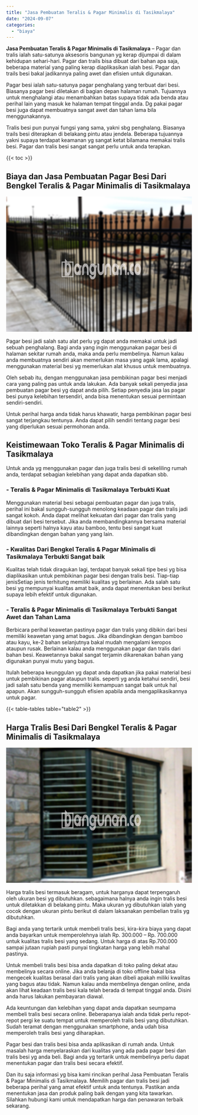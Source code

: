 ```yaml
---
title: "Jasa Pembuatan Teralis & Pagar Minimalis di Tasikmalaya"
date: "2024-09-07"
categories: 
  - "biaya"
---
```


**Jasa Pembuatan Teralis & Pagar Minimalis di Tasikmalaya** – Pagar dan tralis ialah satu-satunya aksesoris bangunan yg kerap dijumpai di dalam kehidupan sehari-hari. Pagar dan trails bisa dibuat dari bahan apa saja, beberapa material yang paling kerap diaplikasikan ialah besi. Pagar dan trails besi bakal jadikannya paling awet dan efisien untuk digunakan.

Pagar besi ialah satu-satunya pagar penghalang yang terbuat dari besi. Biasanya pagar besi diletakan di bagian depan halaman rumah. Tujuannya untuk menghalangi atau menambahkan batas supaya tidak ada benda atau perihal lain yang masuk ke halaman tempat tinggal anda. Dg pakai pagar besi juga dapat membuatnya sangat awet dan tahan lama bila menggunakannya.

Tralis besi pun punyai fungsi yang sama, yakni sbg penghalang. Biasanya trails besi diterapkan di belakang pintu atau jendela. Beberapa tujuannya yakni supaya terdapat keamanan yg sangat ketat bilamana memakai tralis besi. Pagar dan tralis besi sangat sangat perlu untuk anda terapkan.

{{< toc >}}

## Biaya dan Jasa Pembuatan Pagar Besi Dari Bengkel Teralis & Pagar Minimalis di Tasikmalaya

![Jasa Pembuatan Teralis & Pagar Minimalis di Tasikmalaya](/images/pagar-minimalis-murah-06.png)

Pagar besi jadi salah satu alat perlu yg dapat anda memakai untuk jadi sebuah penghalang. Bagi anda yang ingin menggunakan pagar besi di halaman sekitar rumah anda, maka anda perlu membelinya. Namun kalau anda membuatnya sendiri akan memerlukan masa yang agak lama, apalagi menggunakan material besi yg memerlukan alat khusus untuk membuatnya.

Oleh sebab itu, dengan menggunakan jasa pembikinan pagar besi menjadi cara yang paling pas untuk anda lakukan. Ada banyak sekali penyedia jasa pembuatan pagar besi yg dapat anda pilih. Setiap penyedia jasa las pagar besi punya kelebihan tersendiri, anda bisa menentukan sesuai permintaan sendiri-sendiri.

Untuk perihal harga anda tidak harus khawatir, harga pembikinan pagar besi sangat terjangkau tentunya. Anda dapat pilih sendiri tentang pagar besi yang diperlukan sesuai permohonan anda.

## Keistimewaan Toko Teralis & Pagar Minimalis di Tasikmalaya

Untuk anda yg menggunakan pagar dan juga tralis besi di sekeliling rumah anda, terdapat sebagian kelebihan yang dapat anda dapatkan sbb.

### \- Teralis & Pagar Minimalis di Tasikmalaya Terbukti Kuat

Menggunakan material besi sebagai pembuatan pagar dan juga tralis, perihal ini bakal sungguh-sungguh menolong keadaan pagar dan tralis jadi sangat kokoh. Anda dapat melihat kekuatan dari pagar dan tralis yang dibuat dari besi tersebut. Jika anda membandingkannya bersama material lainnya seperti halnya kayu atau bamboo, tentu besi sangat kuat dibandingkan dengan bahan yang yang lain.

### \- Kwalitas Dari Bengkel Teralis & Pagar Minimalis di Tasikmalaya Terbukti Sangat baik

Kualitas telah tidak diragukan lagi, terdapat banyak sekali tipe besi yg bisa diaplikasikan untuk pembikinan pagar besi dengan tralis besi. Tiap-tiap jenisSetiap jenis terhitung memiliki kualitas yg berlainan. Ada salah satu besi yg mempunyai kualitas amat baik, anda dapat menentukan besi berikut supaya lebih efektif untuk digunakan.

### \- Teralis & Pagar Minimalis di Tasikmalaya Terbukti Sangat Awet dan Tahan Lama

Berbicara perihal keawetan pastinya pagar dan tralis yang dibikin dari besi memiliki keawetan yang amat bagus. Jika dibandingkan dengan bamboo atau kayu, ke-2 bahan selanjutnya bakal mudah mengalami keropos ataupun rusak. Berlainan kalau anda menggunakan pagar dan tralis dari bahan besi. Keawetannya bakal sangat terjamin dikarenakan bahan yang digunakan punyai mutu yang bagus.

Itulah beberapa keunggulan yg dapat anda dapatkan jika pakai material besi untuk pembikinan pagar ataupun tralis. seperti yg anda ketahui sendiri, besi jadi salah satu benda yang memiliki kemampuan sangat baik untuk hal apapun. Akan sungguh-sungguh efisien apabila anda mengaplikasikannya untuk pagar.

{{< table-tables table="table2" >}}

## Harga Tralis Besi Dari Bengkel Teralis & Pagar Minimalis di Tasikmalaya

![Jasa Pembuatan Teralis & Pagar Minimalis di Tasikmalaya](/images/teralis-minimalis-murah-08.png)

Harga tralis besi termasuk beragam, untuk harganya dapat terpengaruh oleh ukuran besi yg dibutuhkan. sebagaimana halnya anda ingin tralis besi untuk diletakkan di belakang pintu. Maka ukuran yg dibutuhkan ialah yang cocok dengan ukuran pintu berikut di dalam laksanakan pembelian tralis yg dibutuhkan.

Bagi anda yang tertarik untuk membeli tralis besi, kira-kira biaya yang dapat anda bayarkan untuk memperolehnya ialah Rp. 300.000 – Rp. 700.000 untuk kualitas tralis besi yang sedang. Untuk harga di atas Rp.700.000 sampai jutaan rupiah pasti punyai tingkatan harga yang lebih mahal pastinya.

Untuk membeli tralis besi bisa anda dapatkan di toko paling dekat atau membelinya secara online. Jika anda belanja di toko offline bakal bisa mengecek kualitas berasal dari tralis yang akan dibeli apakah miliki kwalitas yang bagus atau tidak. Namun kalau anda membelinya dengan online, anda akan lihat keadaan tralis besi kala telah berada di tempat tinggal anda. Disini anda harus lakukan pembayaran diawal.

Ada keuntungan dan kelebihan yang dapat anda dapatkan seumpama membeli tralis besi secara online. Beberapanya ialah anda tidak perlu repot-repot pergi ke suatu tempat untuk memperoleh tralis besi yang dibutuhkan. Sudah teramat dengan menggunakan smartphone, anda udah bisa memperoleh tralis besi yang diharapkan.

Pagar besi dan tralis besi bisa anda aplikasikan di rumah anda. Untuk masalah harga menyelaraskan dari kualitas yang ada pada pagar besi dan tralis besi yg anda beli. Bagi anda yg tertarik untuk membelinya perlu dapat menentukan pagar dan tralis besi secara efektif.

Dan itu saja informasi yg bisa kami rincikan perihal Jasa Pembuatan Teralis & Pagar Minimalis di Tasikmalaya. Memilih pagar dan tralis besi jadi beberapa perihal yang amat efektif untuk anda tentunya. Pastikan anda menentukan jasa dan produk paling baik dengan yang kita tawarkan. Silahkan hubungi kami untuk mendapatkan harga dan penawaran terbaik sekarang.
